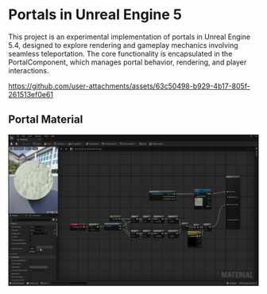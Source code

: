 # Portals in Unreal Engine 5

This project is an experimental implementation of portals in Unreal Engine 5.4, designed to explore rendering and gameplay mechanics involving seamless teleportation. The core functionality is encapsulated in the PortalComponent, which manages portal behavior, rendering, and player interactions.

https://github.com/user-attachments/assets/63c50498-b929-4b17-805f-261513ef0e61

## Portal Material

[![Blueprint](./PortalMaterial.png)](https://blueprintue.com/render/356zr3pf/)
